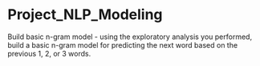 # Project_NLP_Modeling
Build basic n-gram model - using the exploratory analysis you performed, build a basic n-gram model for predicting the next word based on the previous 1, 2, or 3 words.
